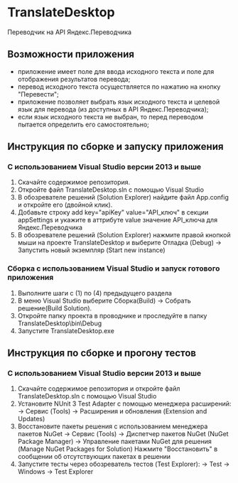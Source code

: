 ﻿# TranslateDesktop
Переводчик на API Яндекс.Переводчика

## Возможности приложения
- приложение имеет поле для ввода исходного текста и поле для отображения результатов перевода;
- перевод исходного текста осуществляется по нажатию на кнопку "Перевести";
- приложение позволяет выбрать язык исходного текста и целевой язык для перевода (из доступных в API Яндекс.Переводчика);
- если язык исходного текста не выбран, то перед переводом пытается определить его самостоятельно;

## Инструкция по сборке и запуску приложения
### С использованием Visual Studio версии 2013 и выше
1. Скачайте содержимое репозитория.
2. Откройте файл TranslateDesktop.sln с помощью Visual Studio
3. В обозревателе решений (Solution Explorer) найдите файл App.config и откройте его (двойной клик).
4. Добавьте строку add key="apiKey" value="API_ключ" в секции appSettings
	и укажите в аттрибуте value значение API_ключа для Яндекс.Переводчика
5. В обозревателе решений (Solution Explorer) нажмите правой кнопкой мыши на проекте TranslateDesktop и выберите Отладка (Debug) -> Запустить новый экземпляр (Start new instance)

### Сборка с использованием Visual Studio и запуск готового приложения
1. Выполните шаги с (1) по (4) предыдущего раздела
2. В меню Visual Studio выберите Сборка(Build) -> Собрать решение(Build Solution).
3. Откройте папку проекта в проводнике и проследуйте в папку TranslateDesktop\bin\Debug
4. Запустите TranslateDesktop.exe

## Инструкция по сборке и прогону тестов
### С использованием Visual Studio версии 2013 и выше
1. Скачайте содержимое репозитория и откройте файл TranslateDesktop.sln с помощью Visual Studio
2. Установите NUnit 3 Test Adapter с помощью менеджера расширений: 
   -> Сервис (Tools) -> Расширения и обновления (Extension and Updates)
3. Восстановите пакеты решения с использованием менеджера пакетов NuGet
   -> Сервис (Tools) -> Диспетчер пакетов NuGet (NuGet Package Manager) -> Управление пакетами NuGet для решения (Manage NuGet Packages for Solution)
   Нажмите "Восстановить" в сообщении об отсутствующих пакетах в решении
4. Запустите тесты через обозреватель тестов (Test Explorer):
   -> Test -> Windows -> Test Explorer